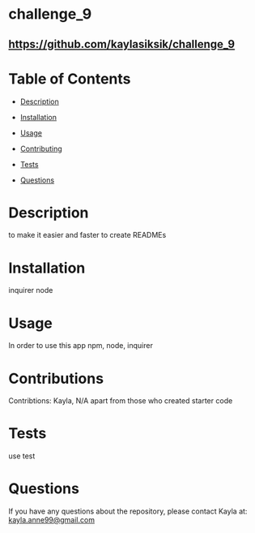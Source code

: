 # challenge_9
  ## https://github.com/kaylasiksik/challenge_9
  # Table of Contents
  * [Description](#description)
  * [Installation](#installation)
  * [Usage](#usage)
  
  * [Contributing](#contribution)
  * [Tests](#tests)
  * [Questions](#questions)
  # Description
  to make it easier and faster to create READMEs
  # Installation
  inquirer node
  # Usage
  In order to use this app npm, node, inquirer
  
  # Contributions
  Contribtions: Kayla, N/A apart from those who created starter code
  # Tests
  use test
  # Questions
  If you have any questions about the repository, please contact Kayla at: kayla.anne99@gmail.com
  
